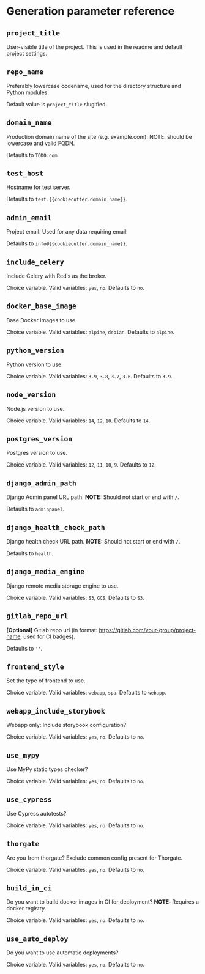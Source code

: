 # Generation parameter reference

## `project_title`

User-visible title of the project. This is used in the readme and default project settings.


## `repo_name`

Preferably lowercase codename, used for the directory structure and Python modules.

Default value is `project_title` slugified.


## `domain_name`

Production domain name of the site (e.g. example.com). NOTE: should be lowercase and valid FQDN.

Defaults to `TODO.com`.


## `test_host`

Hostname for test server.

Defaults to `test.{{cookiecutter.domain_name}}`.


## `admin_email`

Project email. Used for any data requiring email.

Defaults to `info@{{cookiecutter.domain_name}}`.


## `include_celery`

Include Celery with Redis as the broker.

Choice variable. Valid variables: `yes`, `no`. Defaults to `no`.


## `docker_base_image`

Base Docker images to use.

Choice variable. Valid variables: `alpine`, `debian`. Defaults to `alpine`.


## `python_version`

Python version to use.

Choice variable. Valid variables: `3.9`, `3.8`, `3.7`, `3.6`. Defaults to `3.9`.


## `node_version`

Node.js version to use.

Choice variable. Valid variables: `14`, `12`, `10`. Defaults to `14`.


## `postgres_version`

Postgres version to use.

Choice variable. Valid variables: `12`, `11`, `10`, `9`. Defaults to `12`.


## `django_admin_path`

Django Admin panel URL path.
**NOTE:** Should not start or end with `/`.

Defaults to `adminpanel`.


## `django_health_check_path`

Django health check URL path.
**NOTE:** Should not start or end with `/`.

Defaults to `health`.


## `django_media_engine`

Django remote media storage engine to use.

Choice variable. Valid variables: `S3`, `GCS`. Defaults to `S3`.


## `gitlab_repo_url`

**[Optional]** Gitlab repo url (in format: https://gitlab.com/your-group/project-name, used for CI badges).

Defaults to `''`.


## `frontend_style`

Set the type of frontend to use.

Choice variable. Valid variables: `webapp`, `spa`. Defaults to `webapp`.


## `webapp_include_storybook`

Webapp only: Include storybook configuration?

Choice variable. Valid variables: `yes`, `no`. Defaults to `no`.


## `use_mypy`

Use MyPy static types checker?

Choice variable. Valid variables: `yes`, `no`. Defaults to `no`.


## `use_cypress`

Use Cypress autotests?

Choice variable. Valid variables: `yes`, `no`. Defaults to `no`.


## `thorgate`

Are you from thorgate? Exclude common config present for Thorgate.

Choice variable. Valid variables: `yes`, `no`. Defaults to `no`.


## `build_in_ci`

Do you want to build docker images in CI for deployment?
**NOTE:** Requires a docker registry.

Choice variable. Valid variables: `yes`, `no`. Defaults to `no`.


## `use_auto_deploy`

Do you want to use automatic deployments?

Choice variable. Valid variables: `yes`, `no`. Defaults to `no`.
